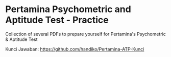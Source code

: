 # Pertamina Psychometric and Aptitude Test - Practice
Collection of several PDFs to prepare yourself for Pertamina's Psychometric &amp; Aptitude Test

Kunci Jawaban:
https://github.com/handiko/Pertamina-ATP-Kunci
